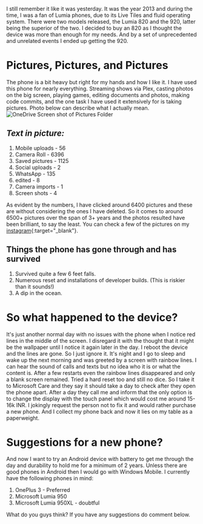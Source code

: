 <!-- 
.. title: A reliable device dies, finally
.. slug: a-reliable-device-dies-finally
.. date: 2016-06-24 03:34:56 UTC+05:30
.. tags: lumia, phones, farewell, microsoft, android, windows-phone, google, lumia-920, windows-mobile, nokia
.. category: gadgets
.. link: 
.. description: Lumia 920 and how it fared over the past 3 years.
.. type: text
-->

I still remember it like it was yesterday. It was the year 2013 and during the time, I was a fan of Lumia phones, due to its Live Tiles and fluid operating system. There were two models released, the Lumia 820 and the 920, latter being the superior of the two. I decided to buy an 820 as I thought the device was more than enough for my needs. And by a set of unprecedented and unrelated events <!-- TEASER_END --> I ended up getting the 920.

# Pictures, Pictures, and Pictures

The phone is a bit heavy but right for my hands and how I like it. I have used this phone for nearly everything. Streaming shows via Plex, casting photos on the big screen, playing games, editing documents and photos, making code commits, and the one task I have used it extensively for is taking pictures. Photo below can describe what I actually mean.
![OneDrive Screen shot of Pictures Folder](/images/screenshot.png)

## _Text in picture:_
1. Mobile uploads - 56
2. Camera Roll - 6396
3. Saved pictures - 1125
4. Social uploads - 2
5. WhatsApp - 135
6. edited - 8
7. Camera imports - 1
8. Screen shots - 4

As evident by the numbers, I have clicked around 6400 pictures and these are without considering the ones I have deleted. So it comes to around 6500+ pictures over the span of 3+ years and the photos resulted have been brilliant, to say the least. You can check a few of the pictures on my [instagram](https://instagram.com/iammrinal0){:target="_blank"}.

## Things the phone has gone through and has survived

1. Survived quite a few 6 feet falls.
2. Numerous reset and installations of developer builds. (This is riskier than it sounds!)
3. A dip in the ocean.

# So what happened to the device?

It's just another normal day with no issues with the phone when I notice red lines in the middle of the screen. I disregard it with the thought that it might be the wallpaper until I notice it again later in the day. I reboot the device and the lines are gone. So I just ignore it. It's night and I go to sleep and wake up the next morning and was greeted by a screen with rainbow lines. I can hear the sound of calls and texts but no idea who it is or what the content is. After a few restarts even the rainbow lines disappeared and only a blank screen remained. Tried a hard reset too and still no dice. So I take it to Microsoft Care and they say it should take a day to check after they open the phone apart. After a day they call me and inform that the only option is to change the display with the touch panel which would cost me around 15-16k INR. I jokingly request the person not to fix it and would rather purchase a new phone. And I collect my phone back and now it lies on my table as a paperweight.

# Suggestions for a new phone?

And now I want to try an Android device with battery to get me through the day and durability to hold me for a minimum of 2 years. Unless there are good phones in Android then I would go with Windows Mobile. I currently have the following phones in mind:

1. OnePlus 3 - Preferred
2. Microsoft Lumia 950
3. Microsoft Lumia 950XL - doubtful

What do you guys think? If you have any suggestions do comment below.
